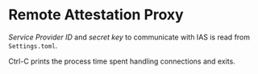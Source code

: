 # Remote Attestation Proxy

*Service Provider ID* and *secret key* to communicate with IAS is read from `Settings.toml`.

Ctrl-C prints the process time spent handling connections and exits.
